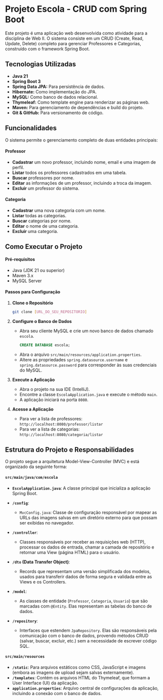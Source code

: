 # Projeto Escola - CRUD com Spring Boot

Este projeto é uma aplicação web desenvolvida como atividade para a disciplina de Web II. O sistema consiste em um CRUD (Create, Read, Update, Delete) completo para gerenciar Professores e Categorias, construído com o framework Spring Boot.

## Tecnologias Utilizadas
* **Java 21**
* **Spring Boot 3**
* **Spring Data JPA:** Para persistência de dados.
* **Hibernate:** Como implementação do JPA.
* **MySQL:** Como banco de dados relacional.
* **Thymeleaf:** Como template engine para renderizar as páginas web.
* **Maven:** Para gerenciamento de dependências e build do projeto.
* **Git & GitHub:** Para versionamento de código.

## Funcionalidades
O sistema permite o gerenciamento completo de duas entidades principais:

#### Professor
* **Cadastrar** um novo professor, incluindo nome, email e uma imagem de perfil.
* **Listar** todos os professores cadastrados em uma tabela.
* **Buscar** professores por nome.
* **Editar** as informações de um professor, incluindo a troca da imagem.
* **Excluir** um professor do sistema.

#### Categoria
* **Cadastrar** uma nova categoria com um nome.
* **Listar** todas as categorias.
* **Buscar** categorias por nome.
* **Editar** o nome de uma categoria.
* **Excluir** uma categoria.

## Como Executar o Projeto

#### Pré-requisitos
* Java (JDK 21 ou superior)
* Maven 3.x
* MySQL Server

#### Passos para Configuração
1.  **Clone o Repositório**
    ```bash
    git clone [URL_DO_SEU_REPOSITORIO]
    ```

2.  **Configure o Banco de Dados**
    * Abra seu cliente MySQL e crie um novo banco de dados chamado `escola`.
        ```sql
        CREATE DATABASE escola;
        ```
    * Abra o arquivo `src/main/resources/application.properties`.
    * Altere as propriedades `spring.datasource.username` e `spring.datasource.password` para corresponder às suas credenciais do MySQL.

3.  **Execute a Aplicação**
    * Abra o projeto na sua IDE (IntelliJ).
    * Encontre a classe `EscolaApplication.java` e execute o método `main`.
    * A aplicação iniciará na porta `8080`.

4.  **Acesse a Aplicação**
    * Para ver a lista de professores: `http://localhost:8080/professor/listar`
    * Para ver a lista de categorias: `http://localhost:8080/categoria/listar`

## Estrutura do Projeto e Responsabilidades

O projeto segue a arquitetura Model-View-Controller (MVC) e está organizado da seguinte forma:

#### `src/main/java/com/escola`
* **`EscolaApplication.java`**: A classe principal que inicializa a aplicação Spring Boot.

* **`/config`**:
    * `MvcConfig.java`: Classe de configuração responsável por mapear as URLs das imagens salvas em um diretório externo para que possam ser exibidas no navegador.

* **`/controller`**:
    * Classes responsáveis por receber as requisições web (HTTP), processar os dados de entrada, chamar a camada de repositório e retornar uma View (página HTML) para o usuário.

* **`/dto` (Data Transfer Object)**:
    * Records que representam uma versão simplificada dos modelos, usados para transferir dados de forma segura e validada entre as Views e os Controllers.

* **`/model`**:
    * As classes de entidade (`Professor`, `Categoria`, `Usuario`) que são marcadas com `@Entity`. Elas representam as tabelas do banco de dados.

* **`/repository`**:
    * Interfaces que estendem `JpaRepository`. Elas são responsáveis pela comunicação com o banco de dados, provendo métodos CRUD (salvar, buscar, excluir, etc.) sem a necessidade de escrever código SQL.

#### `src/main/resources`
* **`/static`**: Para arquivos estáticos como CSS, JavaScript e imagens (embora as imagens de upload sejam salvas externamente).
* **`/templates`**: Contém os arquivos HTML do Thymeleaf, que formam a User Interface (UI) da aplicação.
* **`application.properties`**: Arquivo central de configurações da aplicação, incluindo a conexão com o banco de dados.
